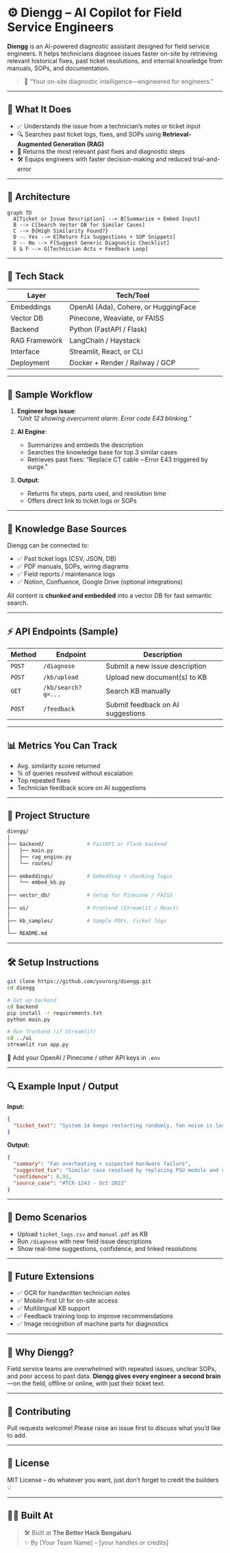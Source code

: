 # ⚙️ Diengg – AI Copilot for Field Service Engineers

**Diengg** is an AI-powered diagnostic assistant designed for field service engineers. It helps technicians diagnose issues faster on-site by retrieving relevant historical fixes, past ticket resolutions, and internal knowledge from manuals, SOPs, and documentation.

> 🧠 “Your on-site diagnostic intelligence—engineered for engineers.”

---

## 🚀 What It Does

- ✅ Understands the issue from a technician’s notes or ticket input  
- 🔍 Searches past ticket logs, fixes, and SOPs using **Retrieval-Augmented Generation (RAG)**  
- 🧩 Returns the most relevant past fixes and diagnostic steps  
- 🛠️ Equips engineers with faster decision-making and reduced trial-and-error

---

## 🧱 Architecture

```mermaid
graph TD
  A[Ticket or Issue Description] --> B[Summarize + Embed Input]
  B --> C[Search Vector DB for Similar Cases]
  C --> D{High Similarity Found?}
  D -- Yes --> E[Return Fix Suggestions + SOP Snippets]
  D -- No --> F[Suggest Generic Diagnostic Checklist]
  E & F --> G[Technician Acts + Feedback Loop]
```

---

## 🔧 Tech Stack

| Layer           | Tech/Tool                        |
|----------------|----------------------------------|
| Embeddings      | OpenAI (Ada), Cohere, or HuggingFace |
| Vector DB       | Pinecone, Weaviate, or FAISS     |
| Backend         | Python (FastAPI / Flask)         |
| RAG Framework   | LangChain / Haystack             |
| Interface       | Streamlit, React, or CLI         |
| Deployment      | Docker + Render / Railway / GCP  |

---

## 📝 Sample Workflow

1. **Engineer logs issue**:  
   *“Unit 12 showing overcurrent alarm. Error code E43 blinking.”*

2. **AI Engine**:
   - Summarizes and embeds the description  
   - Searches the knowledge base for top 3 similar cases  
   - Retrieves past fixes: “Replace CT cable – Error E43 triggered by surge.”

3. **Output**:
   - Returns fix steps, parts used, and resolution time  
   - Offers direct link to ticket logs or SOPs

---

## 🧠 Knowledge Base Sources

Diengg can be connected to:

- ✅ Past ticket logs (CSV, JSON, DB)
- ✅ PDF manuals, SOPs, wiring diagrams
- ✅ Field reports / maintenance logs
- ✅ Notion, Confluence, Google Drive (optional integrations)

All content is **chunked and embedded** into a vector DB for fast semantic search.

---

## ⚡ API Endpoints (Sample)

| Method | Endpoint           | Description                        |
|--------|--------------------|------------------------------------|
| `POST` | `/diagnose`        | Submit a new issue description     |
| `POST` | `/kb/upload`       | Upload new document(s) to KB       |
| `GET`  | `/kb/search?q=...` | Search KB manually                 |
| `POST` | `/feedback`        | Submit feedback on AI suggestions  |

---

## 📊 Metrics You Can Track

- Avg. similarity score returned  
- % of queries resolved without escalation  
- Top repeated fixes  
- Technician feedback score on AI suggestions

---

## 📁 Project Structure

```bash
diengg/
│
├── backend/              # FastAPI or Flask backend
│   ├── main.py
│   ├── rag_engine.py
│   └── routes/
│
├── embeddings/           # Embedding + chunking logic
│   └── embed_kb.py
│
├── vector_db/            # Setup for Pinecone / FAISS
│
├── ui/                   # Frontend (Streamlit / React)
│
├── kb_samples/           # Sample PDFs, ticket logs
│
└── README.md
```

---

## 🛠️ Setup Instructions

```bash
git clone https://github.com/yourorg/diengg.git
cd diengg

# Set up backend
cd backend
pip install -r requirements.txt
python main.py

# Run frontend (if Streamlit)
cd ../ui
streamlit run app.py
```

🔑 Add your OpenAI / Pinecone / other API keys in `.env`

---

## 🔍 Example Input / Output

**Input:**
```json
{
  "ticket_text": "System 14 keeps restarting randomly, fan noise is loud, and smell of burning plastic reported."
}
```

**Output:**
```json
{
  "summary": "Fan overheating + suspected hardware failure",
  "suggested_fix": "Similar case resolved by replacing PSU module and cleaning vents",
  "confidence": 0.91,
  "source_case": "#TCK-1243 - Oct 2023"
}
```

---

## 🧪 Demo Scenarios

- Upload `ticket_logs.csv` and `manual.pdf` as KB  
- Run `/diagnose` with new field issue descriptions  
- Show real-time suggestions, confidence, and linked resolutions

---

## 📢 Future Extensions

- ✅ OCR for handwritten technician notes  
- ✅ Mobile-first UI for on-site access  
- ✅ Multilingual KB support  
- ✅ Feedback training loop to improve recommendations  
- ✅ Image recognition of machine parts for diagnostics

---

## 🧠 Why Diengg?

Field service teams are overwhelmed with repeated issues, unclear SOPs, and poor access to past data. **Diengg gives every engineer a second brain**—on the field, offline or online, with just their ticket text.

---

## 🤝 Contributing

Pull requests welcome! Please raise an issue first to discuss what you’d like to add.

---

## 📄 License

MIT License – do whatever you want, just don’t forget to credit the builders 💡

---

## 🧑‍💻 Built At

> 🛠️ Built at **The Better Hack Bengaluru**  
> ✨ By [Your Team Name] – [your handles or credits]
